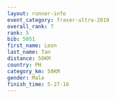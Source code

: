 ```yaml
---
layout: runner-info 
event_category: fraser-ultra-2019 
overall_rank: 7
rank: 5
bib: 5051
first_name: Leon
last_name: Tan
distance: 50KM
country: PH
category_km: 50KM
gender: Male
finish_time: 5-27-16
---
```

